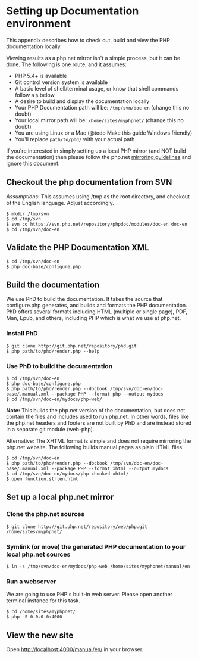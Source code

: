 # Setting up Documentation environment
This appendix describes how to check out, build and view the PHP documentation locally.

Viewing results as a php.net mirror isn't a simple process, but it can be done.
The following is one route, and it assumes:

- PHP 5.4+ is available
- Git control version system is available
- A basic level of shell/terminal usage, or know that shell commands follow a `$` below
- A desire to build and display the documentation locally
- Your PHP Documentation path will be: `/tmp/svn/doc-en` (change this no doubt)
- Your local mirror path will be: `/home/sites/myphpnet/` (change this no doubt)
- You are using Linux or a Mac (@todo Make this guide Windows friendly)
- You'll replace `path/to/phd/` with your actual path

If you're interested in simply setting up a local PHP mirror (and NOT build the documentation) then
please follow the php.net [mirroring guidelines](http://php.net/mirroring) and ignore this document.

## Checkout the php documentation from SVN
*Assumptions*: This assumes using /tmp as the root directory, and checkout of the English language.
Adjust accordingly.

```
$ mkdir /tmp/svn
$ cd /tmp/svn
$ svn co https://svn.php.net/repository/phpdoc/modules/doc-en doc-en
$ cd /tmp/svn/doc-en
```

## Validate the PHP Documentation XML
```
$ cd /tmp/svn/doc-en
$ php doc-base/configure.php
```

## Build the documentation
We use PhD to build the documentation. It takes the source that configure.php generates, and builds
and formats the PHP documentation. PhD offers several formats including HTML (multiple or single page),
PDF, Man, Epub, and others, including PHP which is what we use at php.net.

### Install PhD
```
$ git clone http://git.php.net/repository/phd.git
$ php path/to/phd/render.php --help
```

### Use PhD to build the documentation
```
$ cd /tmp/svn/doc-en
$ php doc-base/configure.php
$ php path/to/phd/render.php --docbook /tmp/svn/doc-en/doc-base/.manual.xml --package PHP --format php --output mydocs
$ cd /tmp/svn/doc-en/mydocs/php-web/
```

**Note:** This builds the php.net version of the documentation, but does not contain
the files and includes used to run php.net. In other words, files like the php.net
headers and footers are not built by PhD and are instead stored in a separate git
module (web-php).

Alternative: The XHTML format is simple and does not require mirroring the php.net
website. The following builds manual pages as plain HTML files:
```
$ cd /tmp/svn/doc-en
$ php path/to/phd/render.php --docbook /tmp/svn/doc-en/doc-base/.manual.xml --package PHP --format xhtml --output mydocs
$ cd /tmp/svn/doc-en/mydocs/php-chunked-xhtml/
$ open function.strlen.html
```

## Set up a local php.net mirror
### Clone the php.net sources
```
$ git clone http://git.php.net/repository/web/php.git /home/sites/myphpnet/
```

### Symlink (or move) the generated PHP documentation to your local php.net sources
```
$ ln -s /tmp/svn/doc-en/mydocs/php-web /home/sites/myphpnet/manual/en
```

### Run a webserver
We are going to use PHP's built-in web server. Please open another terminal instance for this task.

```
$ cd /home/sites/myphpnet/
$ php -S 0.0.0.0:4000
```

## View the new site
Open [http://localhost:4000/manual/en/](http://localhost:4000/manual/en/) in your browser.
